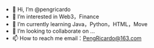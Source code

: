 - 👋 Hi, I’m @pengricardo
- 👀 I’m interested in Web3，Finance
- 🌱 I’m currently learning Java，Python，HTML，Move
- 💞️ I’m looking to collaborate on ...
- 📫 How to reach me email：PengRicardo@163.com

<!---
pengricardo/pengricardo is a ✨ special ✨ repository because its `README.md` (this file) appears on your GitHub profile.
You can click the Preview link to take a look at your changes.
--->
